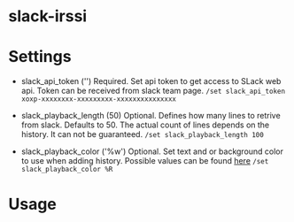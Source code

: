 # slack-irssi

# Settings

* slack_api_token ('')
Required. Set api token to get access to SLack web api. Token can be received from slack team page.
`/set slack_api_token xoxp-xxxxxxxx-xxxxxxxxx-xxxxxxxxxxxxxxx`

* slack_playback_length (50)
Optional. Defines how many lines to retrive from slack. Defaults to 50. The actual count of lines depends on the history. It can not be guaranteed.
`/set slack_playback_length 100`

* slack_playback_color ('%w')
Optional. Set text and or background color to use when adding history. Possible values can be found [here](https://github.com/shabble/irssi-docs/wiki/Formats#Local-Colours)
`/set slack_playback_color %R`

# Usage
